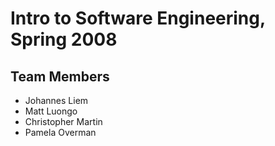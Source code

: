 # Intro to Software Engineering, Spring 2008

## Team Members

* Johannes Liem
* Matt Luongo
* Christopher Martin
* Pamela Overman
